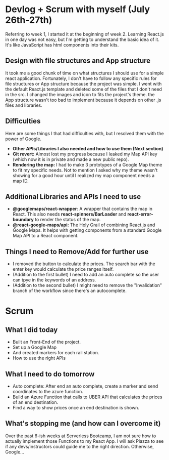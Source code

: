 # Devlog + Scrum with myself (July 26th-27th)
Referring to week 1, I started it at the beginning of week 2. Learning React.js in one day was not easy, but I'm getting to understand the basic idea of it. It's like JavaScript has html components into their kits. 

## Design with file structures and App structure
It took me a good chunk of time on what structures I should use for a simple react application. Fortunately, I don't have to follow any specific rules for file structures or App structure because the project was simple. I went with the default React.js template and deleted some of the files that I don't need in the src. I changed the images and icon to fits the project's theme. the App structure wasn't too bad to implement because it depends on other .js files and libraries. 

## Difficulties
Here are some things I that had difficulties with, but I resolved them with the power of Google. 
* **Other APIs/Libraries I also needed and how to use them (Next section)**
* **Git revert:** Almost lost my progress because I leaked my Map API key (which now it is in private and made a new public repo).  
* **Rendering the map:** I had to make 3 prototypes of a Google Map theme to fit my specific needs. Not to mention I asked why my theme wasn't showing for a good hour until I realized my map component needs a map ID. 

## Additional Libraries and APIs I need to use
* **@googlemaps/react-wrapper**: A wrapper that contains the map in React. This also needs **react-spinners/BarLoader** and **react-error-boundary** to render the status of the map. 
* **@react-google-maps/api:** The Holy Grail of combining React.js and Google Maps. It helps with getting components from a standard Google Map API to a React component. 

## Things I need to Remove/Add for further use
* I removed the button to calculate the prices. The search bar with the enter key would calculate the price ranges itself. 
* (Addition to the first bullet) I need to add an auto complete so the user can tpye in the keywords of an address. 
* (Addition to the second bullet) I might need to remove the "Invalidation" branch of the workflow since there's an autocomplete.  

# Scrum
## What I did today
* Built an Front-End of the project.
* Set up a Google Map 
* And created markers for each rail station. 
* How to use the right APIs
## What I need to do tomorrow
* Auto complete: After end an auto complete, create a marker and send coordinates to the azure function. 
* Build an Azure Function that calls to UBER API that calculates the prices of an end destination. 
* Find a way to show prices once an end destination is shown. 
## What's stopping me (and how can I overcome it)
Over the past 6-ish weeks at Serverless Bootcamp, I am not sure how to actually implement those Functions to my React App. I will ask Piazza to see if any devs/instructors could guide me to the right direction. Otherwise, Google...
